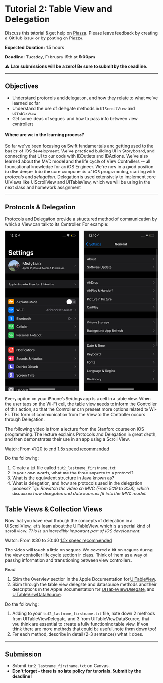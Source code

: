# Tutorial 2: Table View and Delegation

Discuss this tutorial & get help on [Piazza](https://piazza.com/upenn/spring2022/srs_cis1952012022a/home).
Please leave feedback by creating a GitHub issue or by posting on Piazza.

**Expected Duration:** 1.5 hours

**Deadline:** Tuesday, February 15th at **5:00pm**


⚠️ **Late submissions will be a zero! Be sure to submit by the deadline.**

- - - -

## Objectives
* Understand protocols and delegation, and how they relate to what we've learned so far
* Understand the use of delegate methods in `UIScrollView` and `UITableView`
* Get some ideas of segues, and how to pass info between view controllers

#### Where are we in the learning process?  
So far we've been focusing on Swift fundamentals and getting used to the basics of iOS development. We've practiced building UI in Storyboard, and connecting that UI to our code with IBOutlets and IBActions. We've also learned about the MVC model and the life cycle of View Controllers -- all foundational knowledge for an iOS Engineer. We're now in a good position to dive deeper into the core components of iOS programming, starting with *protocols* and *delegation*. Delegation is used extensively to implement core UIViews like UIScrollView and UITableView, which we will be using in the next class and homework assignment.

---

## Protocols & Delegation

Protocols and Delegation provide a structured method of communication by which a View can talk to its Controller. For example:

![](/tutorials/tutorial-2/assets/fig1.png?raw=true)

Every option on your iPhone’s Settings app is a cell in a table view. When the user taps on the Wi-Fi cell, the table view needs to inform the Controller of this action, so that the Controller can present more options related to Wi-Fi. This form of communication from the View to the Controller occurs through Delegation.

The following video is from a lecture from the Stanford course on iOS programming. The lecture explains Protocols and Delegation in great depth, and then demonstrates their use in an app using a Scroll View. 

Watch: 
From 41:20 to end  [1.5x speed recommended](https://www.youtube.com/watch?v=ppNZoEOr0zs&t=809s)

Do the following:
1.  Create a txt file called `tut2_lastname_firstname.txt`
2.  In your own words, what are the three aspects to a protocol? 
3.  What is the equivalent structure in Java known as?
4.  What is delegation, and how are protocols used in the delegation process? *Tip: Rewatch the video on MVC (From 5:29 to 8:38), which discusses how delegates and data sources fit into the MVC model.*


## Table Views & Collection Views
Now that you have read through the concepts of delegation in a UIScrollView, let’s learn about the UITableView, which is a special kind of scroll view. *This is an incredibly important part of iOS development.*

Watch: 
From 0:30 to 30:40 [1.5x speed recommended](https://www.youtube.com/watch?v=SgEO7nni5CQ)

The video will touch a little on segues. We covered a bit on segues during the view controller life cycle section in class. Think of them as a way of passing information and transitioning between view controllers. 

Read:
1.  Skim the Overview section in the Apple Documentation for [UITableView](https://developer.apple.com/documentation/uikit/uitableview).
2.  Skim through the table view delegate and datasource methods and their descriptions in the Apple Documentation for [UITableViewDelegate](https://developer.apple.com/documentation/uikit/uitableviewdelegate), and [UITableViewDataSource](https://developer.apple.com/documentation/uikit/uitableviewdatasource).

Do the following:
1. Adding to your `tut2_lastname_firstname.txt` file, note down 2 methods from UITableViewDelegate, and 3 from UITableViewDataSource, that you think are essential to create a fully functioning table view. If you think there are more methods that could be useful, note them down too!
2. For each method, describe in detail (2-3 sentences) what it does.

---

## Submission

* Submit `tut2_lastname_firstname.txt` on Canvas.
* **Don't forget - there is no late policy for tutorials. Submit by the deadline!**


